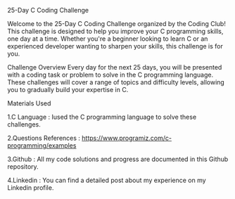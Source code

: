 25-Day C Coding Challenge

Welcome to the 25-Day C Coding Challenge organized by the Coding Club! This challenge is designed to help you improve your C programming skills, one day at a time. Whether you're a beginner looking to learn C or an experienced developer wanting to sharpen your skills, this challenge is for you.

Challenge Overview
Every day for the next 25 days, you will be presented with a coding task or problem to solve in the C programming language. These challenges will cover a range of topics and difficulty levels, allowing you to gradually build your expertise in C.


Materials Used

1.C Language : Iused the C programming language to solve these challenges.

2.Questions References : https://www.programiz.com/c-programming/examples

3.Github : All my code solutions and progress are documented in this Github repository.

4.Linkedin : You can find a detailed post about my experience on my Linkedin profile.
